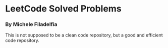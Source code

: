# LeetCode Solved Problems

### By Michele Filadelfia

This is not supposed to be a clean code repository, but a good and efficient code repository.